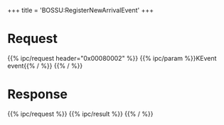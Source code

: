+++
title = 'BOSSU:RegisterNewArrivalEvent'
+++

# Request

{{% ipc/request header="0x00080002" %}}
{{% ipc/param %}}KEvent event{{% / %}}
{{% / %}}

# Response

{{% ipc/request %}}
{{% ipc/result %}}
{{% / %}}
